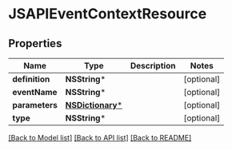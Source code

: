 # JSAPIEventContextResource

## Properties
Name | Type | Description | Notes
------------ | ------------- | ------------- | -------------
**definition** | **NSString*** |  | [optional] 
**eventName** | **NSString*** |  | [optional] 
**parameters** | [**NSDictionary***](JSAPIExpressionResource.md) |  | [optional] 
**type** | **NSString*** |  | [optional] 

[[Back to Model list]](../README.md#documentation-for-models) [[Back to API list]](../README.md#documentation-for-api-endpoints) [[Back to README]](../README.md)


